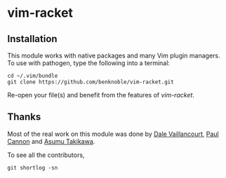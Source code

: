 # vim-racket

Installation
------------

This module works with native packages and many Vim plugin managers. To use with
pathogen, type the following into a terminal:

    cd ~/.vim/bundle
    git clone https://github.com/benknoble/vim-racket.git

Re-open your file(s) and benefit from the features of _vim-racket_.

## Thanks

Most of the real work on this module was done by [Dale Vaillancourt](https://github.com/dalev), [Paul Cannon](https://github.com/thepaul) and [Asumu Takikawa](https://github.com/takikawa).

To see all the contributors,

    git shortlog -sn

